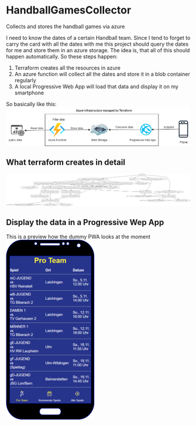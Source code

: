 # HandballGamesCollector
Collects and stores the handball games via azure

I need to know the dates of a certain Handball team.
Since I tend to forget to carry the card with all the dates with me this project should query the dates for me and store them in an azure storage.
The idea is, that all of this should happen automatically.
So these steps happen:

1. Terraform creates all the resources in azure
2. An azure function will collect all the dates and store it in a blob container regularly
3. A local Progressive Web App will load that data and display it on my smartphone

So basically like this:
![Workflow graph](./workflow.png)

## What terraform creates in detail

![Terraform graph](./terraform_resources.svg)

## Display the data in a Progressive Wep App

This is a preview how the dummy PWA looks at the moment
![PWA](./pwa.png)
